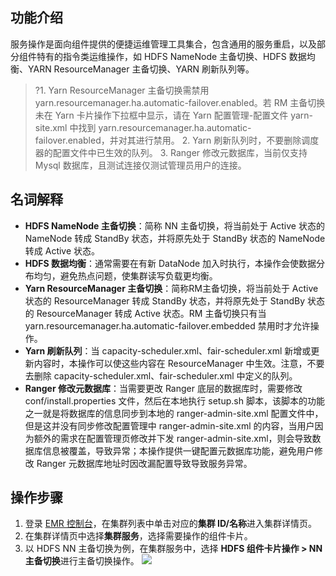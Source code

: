 ## 功能介绍
服务操作是面向组件提供的便捷运维管理工具集合，包含通用的服务重启，以及部分组件特有的指令类运维操作，如 HDFS NameNode 主备切换、HDFS 数据均衡、YARN ResourceManager 主备切换、YARN 刷新队列等。
 
>?1. Yarn ResourceManager 主备切换需禁用 yarn.resourcemanager.ha.automatic-failover.enabled。若 RM 主备切换未在 Yarn 卡片操作下拉框中显示，请在 Yarn 配置管理-配置文件 yarn-site.xml 中找到 yarn.resourcemanager.ha.automatic-failover.enabled，并对其进行禁用。
>2. Yarn 刷新队列时，不要删除调度器的配置文件中已生效的队列。
>3. Ranger 修改元数据库，当前仅支持 Mysql 数据库，且测试连接仅测试管理员用户的连接。
>
## 名词解释
- **HDFS NameNode 主备切换**：简称 NN 主备切换，将当前处于 Active 状态的 NameNode 转成 StandBy 状态，并将原先处于 StandBy 状态的 NameNode 转成 Active 状态。
- **HDFS 数据均衡**：通常需要在有新 DataNode 加入时执行，本操作会使数据分布均匀，避免热点问题，使集群读写负载更均衡。
- **Yarn ResourceManager 主备切换**：简称RM主备切换，将当前处于 Active 状态的 ResourceManager 转成 StandBy 状态，并将原先处于 StandBy 状态的 ResourceManager 转成 Active 状态。RM 主备切换只有当 yarn.resourcemanager.ha.automatic-failover.embedded 禁用时才允许操作。
- **Yarn 刷新队列**：当 capacity-scheduler.xml、fair-scheduler.xml 新增或更新内容时，本操作可以使这些内容在 ResourceManager 中生效。注意，不要去删除 capacity-scheduler.xml、fair-scheduler.xml 中定义的队列。
- **Ranger 修改元数据库**：当需要更改 Ranger 底层的数据库时，需要修改 conf/install.properties 文件，然后在本地执行 setup.sh 脚本，该脚本的功能之一就是将数据库的信息同步到本地的 ranger-admin-site.xml 配置文件中，但是这并没有同步修改配置管理中 ranger-admin-site.xml 的内容，当用户因为额外的需求在配置管理页修改并下发 ranger-admin-site.xml，则会导致数据库信息被覆盖，导致异常；本操作提供一键配置元数据库功能，避免用户修改 Ranger 元数据库地址时因改漏配置导致导致服务异常。

## 操作步骤
1.	登录 [EMR 控制台](https://console.cloud.tencent.com/emr)，在集群列表中单击对应的**集群 ID/名称**进入集群详情页。
2.	在集群详情页中选择**集群服务**，选择需要操作的组件卡片。
3.	以 HDFS NN 主备切换为例，在集群服务中，选择 **HDFS 组件卡片操作 > NN 主备切换**进行主备切换操作。
![](https://qcloudimg.tencent-cloud.cn/raw/85cf331e475a26e954725807d518c3ad.png)
